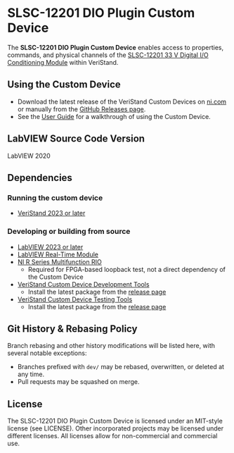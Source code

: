 # SLSC-12201 DIO Plugin Custom Device

The **SLSC-12201 DIO Plugin Custom Device** enables access to properties, commands, and physical channels of the [SLSC-12201 33 V Digital I/O Conditioning Module](https://www.ni.com/en-ph/support/model.slsc-12201.html) within VeriStand.

## Using the Custom Device

- Download the latest release of the VeriStand Custom Devices on [ni.com](https://www.ni.com/en-us/support/downloads/software-products/download.veristand-custom-devices.html) or manually from the [GitHub Releases page](https://github.com/ni/niveristand-slsc-12201-custom-device/releases).
- See the [User Guide](Docs/User%20Guide.md) for a walkthrough of using the Custom Device.

## LabVIEW Source Code Version

LabVIEW 2020

## Dependencies

### Running the custom device

- [VeriStand 2023 or later](https://www.ni.com/en-us/support/downloads/software-products/download.veristand.html)

### Developing or building from source

- [LabVIEW 2023 or later](https://www.ni.com/en-us/support/downloads/software-products/download.labview.html)
- [LabVIEW Real-Time Module](https://www.ni.com/en-us/support/downloads/software-products/download.labview-real-time-module.html)
- [NI R Series Multifunction RIO](https://www.ni.com/en-us/support/downloads/drivers/download.ni-r-series-multifunction-rio.html)
  - Required for FPGA-based loopback test, not a direct dependency of the Custom Device
- [VeriStand Custom Device Development Tools](https://github.com/ni/niveristand-custom-device-development-tools)
  - Install the latest package from the [release page](https://github.com/ni/niveristand-custom-device-development-tools/releases)
- [VeriStand Custom Device Testing Tools](https://github.com/ni/niveristand-custom-device-testing-tools)
  - Install the latest package from the [release page](https://github.com/ni/niveristand-custom-device-testing-tools/releases)

## Git History & Rebasing Policy
Branch rebasing and other history modifications will be listed here, with several notable exceptions:
- Branches prefixed with `dev/` may be rebased, overwritten, or deleted at any time.
- Pull requests may be squashed on merge.

## License

The SLSC-12201 DIO Plugin Custom Device is licensed under an MIT-style license (see LICENSE). Other incorporated projects may be licensed under different licenses. All licenses allow for non-commercial and commercial use.
